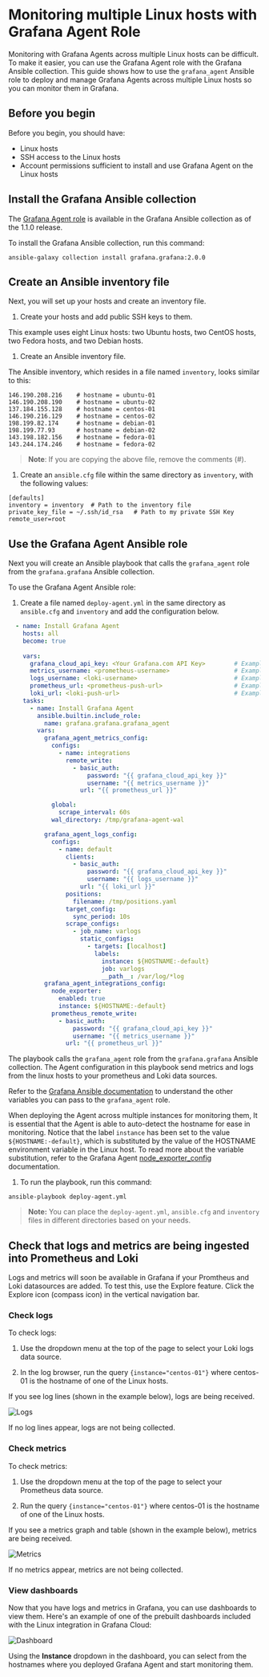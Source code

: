 # Monitoring multiple Linux hosts with Grafana Agent Role

Monitoring with Grafana Agents across multiple Linux hosts can be difficult.
To make it easier, you can use the Grafana Agent role with the Grafana Ansible collection.
This guide shows how to use the `grafana_agent` Ansible role to deploy and manage Grafana Agents across multiple Linux hosts so you can monitor them in Grafana.

## Before you begin

Before you begin, you should have:

- Linux hosts
- SSH access to the Linux hosts
- Account permissions sufficient to install and use Grafana Agent on the Linux hosts

## Install the Grafana Ansible collection

The [Grafana Agent role](https://github.com/grafana/grafana-ansible-collection/tree/main/roles/grafana_agent) is available in the Grafana Ansible collection as of the 1.1.0 release.

To install the Grafana Ansible collection, run this command:

```
ansible-galaxy collection install grafana.grafana:2.0.0
```

## Create an Ansible inventory file

Next, you will set up your hosts and create an inventory file.

1. Create your hosts and add public SSH keys to them.

  This example uses eight Linux hosts: two Ubuntu hosts, two CentOS hosts, two Fedora hosts, and two Debian hosts.

1. Create an Ansible inventory file.

  The Ansible inventory, which resides in a file named `inventory`, looks similar to this:

  ```
  146.190.208.216    # hostname = ubuntu-01
  146.190.208.190    # hostname = ubuntu-02
  137.184.155.128    # hostname = centos-01
  146.190.216.129    # hostname = centos-02
  198.199.82.174     # hostname = debian-01
  198.199.77.93      # hostname = debian-02
  143.198.182.156    # hostname = fedora-01
  143.244.174.246    # hostname = fedora-02
  ```

  > **Note**: If you are copying the above file, remove the comments (#).

1. Create an `ansible.cfg` file within the same directory as `inventory`, with the following values:
  ```
  [defaults]
  inventory = inventory  # Path to the inventory file
  private_key_file = ~/.ssh/id_rsa   # Path to my private SSH Key
  remote_user=root
  ```

## Use the Grafana Agent Ansible role

Next you will create an Ansible playbook that calls the `grafana_agent` role from the `grafana.grafana` Ansible collection.

To use the Grafana Agent Ansible role:

1. Create a file named `deploy-agent.yml` in the same directory as `ansible.cfg` and `inventory` and add the configuration below.

  ```yaml
    - name: Install Grafana Agent
      hosts: all
      become: true
    
      vars:
        grafana_cloud_api_key: <Your Grafana.com API Key>        # Example - eyJrIjoiYjI3NjI5MGQxZTcyOTIxYTc0MDgzMGVhNDhlODNhYzA5OTk2Y2U5YiIsIm4iOiJhbnNpYmxldGVzdCIsImlkIjo2NTI5
        metrics_username: <prometheus-username>                  # Example - 825019
        logs_username: <loki-username>                           # Example - 411478
        prometheus_url: <prometheus-push-url>                    # Example - https://prometheus-us-central1.grafana.net/api/prom/push
        loki_url: <loki-push-url>                                # Example - https://logs-prod-017.grafana.net/loki/api/v1/push
      tasks: 
        - name: Install Grafana Agent
          ansible.builtin.include_role:
            name: grafana.grafana.grafana_agent
          vars:
            grafana_agent_metrics_config:
              configs:
                - name: integrations
                  remote_write:
                    - basic_auth:
                        password: "{{ grafana_cloud_api_key }}"
                        username: "{{ metrics_username }}"
                      url: "{{ prometheus_url }}"

              global:
                scrape_interval: 60s
              wal_directory: /tmp/grafana-agent-wal

            grafana_agent_logs_config:
              configs:
                - name: default
                  clients:
                    - basic_auth:
                        password: "{{ grafana_cloud_api_key }}"
                        username: "{{ logs_username }}"
                      url: "{{ loki_url }}"
                  positions:
                    filename: /tmp/positions.yaml
                  target_config:
                    sync_period: 10s
                  scrape_configs:
                    - job_name: varlogs
                      static_configs:
                        - targets: [localhost]
                          labels:
                            instance: ${HOSTNAME:-default}
                            job: varlogs
                            __path__: /var/log/*log
            grafana_agent_integrations_config:
              node_exporter:
                enabled: true
                instance: ${HOSTNAME:-default}
              prometheus_remote_write:
                - basic_auth:
                    password: "{{ grafana_cloud_api_key }}"
                    username: "{{ metrics_username }}"
                  url: "{{ prometheus_url }}"
  ```

  The playbook calls the `grafana_agent` role from the `grafana.grafana` Ansible collection. 
  The Agent configuration in this playbook send metrics and logs from the linux hosts to your prometheus and Loki data sources.

  Refer to the [Grafana Ansible documentation](https://github.com/grafana/grafana-ansible-collection/tree/main/roles/grafana_agent#role-variables) to understand the other variables you can pass to the `grafana_agent` role.

  When deploying the Agent across multiple instances for monitoring them, It is essential that the Agent is able to auto-detect the hostname for ease in monitoring.
  Notice that the label `instance` has been set to the value `${HOSTNAME:-default}`, which is substituted by the value of the HOSTNAME environment variable in the Linux host.
  To read more about the variable substitution, refer to the Grafana Agent [node_exporter_config](https://grafana.com/docs/agent/latest/configuration/integrations/node-exporter-config/) documentation.

1. To run the playbook, run this command:

  ```
  ansible-playbook deploy-agent.yml
  ```

  > **Note:** You can place the `deploy-agent.yml`, `ansible.cfg` and `inventory` files in different directories based on your needs.

## Check that logs and metrics are being ingested into Prometheus and Loki

Logs and metrics will soon be available in Grafana if your Promtheus and Loki datasources are added.
To test this, use the Explore feature.
Click the Explore icon (compass icon) in the vertical navigation bar.

### Check logs

To check logs:

1. Use the dropdown menu at the top of the page to select your Loki logs data source.

1. In the log browser, run the query `{instance="centos-01"}` where centos-01 is the hostname of one of the Linux hosts.

  If you see log lines (shown in the example below), logs are being received.

  ![Logs](https://grafana.com/static/assets/img/blog/ansible-to-manage-agent1.png) 

  If no log lines appear, logs are not being collected.

### Check metrics

To check metrics:

1. Use the dropdown menu at the top of the page to select your Prometheus data source.

1. Run the query `{instance="centos-01"}` where centos-01 is the hostname of one of the Linux hosts.

  If you see a metrics graph and table (shown in the example below), metrics are being received.

  ![Metrics](https://grafana.com/static/assets/img/blog/ansible-to-manage-agent2.png)

  If no metrics appear, metrics are not being collected.

### View dashboards

Now that you have logs and metrics in Grafana, you can use dashboards to view them.
Here's an example of one of the prebuilt dashboards included with the Linux integration in Grafana Cloud:

![Dashboard](https://grafana.com/static/assets/img/blog/ansible-to-manage-agent3.png)

Using the **Instance** dropdown in the dashboard, you can select from the hostnames where you deployed Grafana Agent and start monitoring them.
